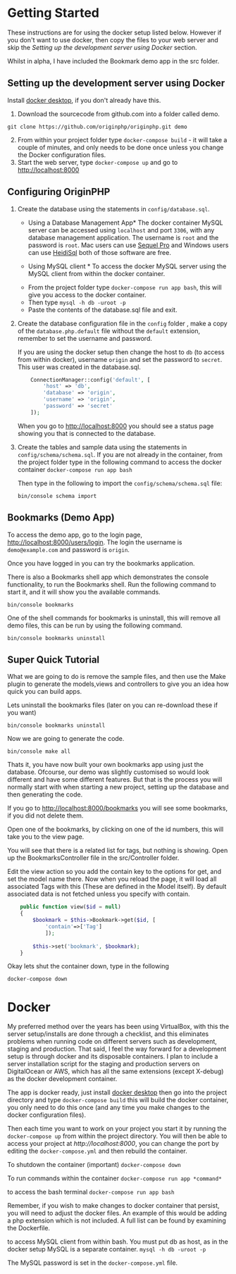 # Getting Started

These instructions are for using the docker setup listed below. However if you don't want to use docker, then copy the files to your web server and skip the *Setting up the development server using Docker* section.

Whilst in alpha, I have included the Bookmark demo app in the src folder.

## Setting up the development server using Docker

Install [docker desktop](https://www.docker.com/products/docker-desktop), if you don't already have this.

1. Download the sourcecode from github.com into a folder called demo.

 `git clone https://github.com/originphp/originphp.git demo`

2. From within your project folder type `docker-compose build` - it will take a couple of minutes, and only needs to be done once unless you change the Docker configuration files.
3. Start the web server, type `docker-compose up` and go to [http://localhost:8000](http://localhost:8000)

## Configuring OriginPHP

1. Create the database using the statements in `config/database.sql`.

    * Using a Database Management App*
    The docker container MySQL server can be accessed using `localhost` and port `3306`, with any database management application. The username is `root` and the password is `root`. Mac users can use [Sequel Pro](https://www.sequelpro.com/) and Windows users can use [HeidiSql](https://www.heidisql.com/) both of those software are free.

    * Using MySQL client *
    To access the docker MySQL server using the MySQL client from within the docker container.
    - From the project folder type `docker-compose run app bash`, this will give you access to the docker container.
    - Then type `mysql -h db -uroot -p`
    - Paste the contents of the database.sql file and exit.

2. Create the database configuration file in the `config` folder , make a copy of the `database.php.default` file without the `default` extension, remember to set the username and password. 

    If you are using the docker setup then change the host to `db` (to access from within docker), username `origin` and set the password to `secret`.  This user was created in the database.sql.

    ````php 
        ConnectionManager::config('default', [
            'host' => 'db',
            'database' => 'origin',
            'username' => 'origin',
            'password' => 'secret'
        ]);
    ````
    When you go to [http://localhost:8000](http://localhost:8000) you should see a status page showing you that is connected to the database.

3. Create the tables and sample data using the statements in `config/schema/schema.sql`.  If you are not already in the container, from the project folder type in the following command to access the docker container `docker-compose run app bash`

    Then type in the following to import the `config/schema/schema.sql` file:

    `bin/console schema import`

## Bookmarks (Demo App)
To access the demo app, go to the login page, [http://localhost:8000/users/login](http://localhost:8000/users/login).
The login the username is `demo@example.com` and password is `origin`.

Once you have logged in you can try the bookmarks application.

There is also a Bookmarks shell app which demonstrates the console functionality, to run the Bookmarks shell. Run the following command to start it, and it will show you the available commands.

`bin/console bookmarks` 

One of the shell commands for bookmarks is uninstall, this will remove all demo files, this can be run by using the following command.

`bin/console bookmarks uninstall` 

## Super Quick Tutorial

What we are going to do is remove the sample files, and then use the Make plugin to generate the models,views and controllers to give you an idea how quick you can build apps.

Lets uninstall the bookmarks files (later on you can re-download these if you want)

`bin/console bookmarks uninstall` 

Now we are going to generate the code.

`bin/console make all` 

Thats it, you have now built your own bookmarks app using just the database. Ofcourse, our demo was slightly customised so would look different and have some different features. But that is the process you will normally start with when starting a new project, setting up the database and then generating the code.

If you go to [http://localhost:8000/bookmarks](http://localhost:8000/bookmarks) you will see some bookmarks, if you did not delete them.

Open one of the bookmarks, by clicking on one of the id numbers, this will take you to the view page.

You will see that there is a related list for tags, but nothing is showing. Open up the BookmarksController file in the src/Controller folder.

Edit the view action so you add the contain key to the options for get, and set the model name there. Now when you reload the page, it will load all associated Tags with this (These are defined in the Model itself). By default associated data is not fetched unless you specify with contain.

````php
    public function view($id = null)
    {
        $bookmark = $this->Bookmark->get($id, [
            'contain'=>['Tag']
            ]);
   
        $this->set('bookmark', $bookmark);
    }
````
Okay lets shut the container down, type in the following

`docker-compose down`

# Docker
My preferred method over the years has been using VirtualBox, with this the server setup/installs are done through a checklist, and this eliminates problems when running code on different servers such as development, staging and production. That said, I feel the way forward for a development setup is through docker and its disposable containers. I plan to include a server installation script for the staging and production servers on DigitalOcean or AWS, which has all the same extensions (except X-debug) as the docker development container.

The app is docker ready, just install [docker desktop](https://www.docker.com/products/docker-desktop) then go into the project directory and type `docker-compose build` this will build the docker container, you only need to do this once (and any time you make changes to the docker configuration files).

Then each time you want to work on your project you start it by running the 
`docker-compose up` from within the project directory. You will then be able to access
your project at *http://localhost:8000*, you can change the port by editing the `docker-compose.yml` and then rebuild the container.

To shutdown the container (important)
`docker-compose down`

To run commands within the container
`docker-compose run app *command*`

to access the bash terminal
`docker-compose run app bash`

Remember, if you wish to make changes to docker container that persist, you will need to adjust the docker files. An example of this would be adding a php extension which is not included. A full list can be found by examining the Dockerfile.

to access MySQL client from within bash. You must put db as host, as in the docker setup MySQL is a separate container.
`mysql -h db -uroot -p`

The MySQL password is set in the `docker-compose.yml` file.